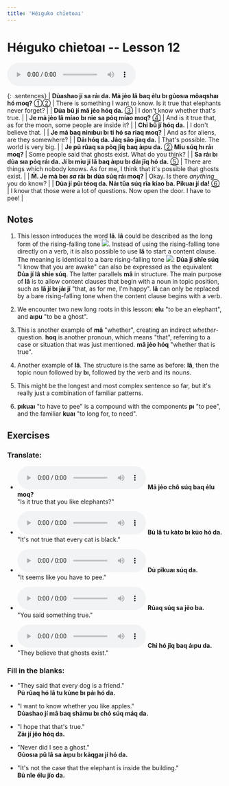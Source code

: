 ```yaml
---
title: 'Héıguko chỉetoaı'
---
```

# **Héıguko chỉetoaı** -- Lesson 12

<audio id="mainaudio" controls src="lesson.mp3"></audio>

{: .sentences}
| **Dủashao jí sa rảı da. Mả jẻo lâ baq ẻlu bı gủosıa môaqshaı hó moq?** [①](#fn-1)[②](#fn-2) | There is something I want to know. Is it true that elephants never forget? |
| **Dủa bũ jí mâ jẻo hóq da.** [③](#fn-3) | I don't know whether that's true. |
| **Je mả jẻo lâ míao bı nỉe sa pỏq míao moq?** [④](#fn-4) | And is it true that, as for the moon, some people are inside it? |
| **Chỉ bũ jí hóq da.** | I don't believe that. |
| **Je mả baq nỉnıbuı bı tỉ hó sa rỉaq moq?** | And as for aliens, are they somewhere? |
| **Dảı hóq da. Jảq sâo jíaq da.** | That's possible. The world is very big. |
| **Je pủ rûaq sa pỏq jîq baq ảıpu da.** [②](#fn-2) **Mỉu súq hı rảı moq?** | Some people said that ghosts exist. What do you think? |
| **Sa rảı bı dủa sıa pỏq ráı da. Jí bı mỉu jí lâ baq ảıpu bı dảı jîq hó da.** [⑤](#fn-5) | There are things which nobody knows. As for me, I think that it's possible that ghosts exist. |
| **M̉. Je mả beı *sa* rảı bı dủa súq ráı moq?** | Okay. Is there *anything* you do know? |
| **Dủa jí pûı téoq da. Nảı tûa súq rîa kíao ba. Pỉkuaı jí da!** [⑥](#fn-6) | I know that those were a lot of questions. Now open the door. I have to pee! |

## Notes

1. <a name="fn-1" /> This lesson introduces the word **lâ**. **lâ** could be described as the long form of the rising-falling tone ![](../tones/t5.png). Instead of using the rising-falling tone directly on a verb, it is also possible to use **lâ** to start a content clause. The meaning is identical to a bare rising-falling tone ![](../tones/t5.png): **Dủa jí shîe súq** "I know that you are awake" can also be expressed as the equivalent **Dủa jí lâ shỉe súq**. The latter parallels **mâ** in structure. The main purpose of **lâ** is to allow content clauses that begin with a noun in topic position, such as **lâ jí bı jảı jí** "that, as for me, I'm happy". **lâ** can only be replaced by a bare rising-falling tone when the content clause begins with a verb.

2. <a name="fn-2" /> We encounter two new long roots in this lesson: **elu** "to be an elephant", and **aıpu** "to be a ghost".

3. <a name="fn-3" /> This is another example of **mâ** "whether", creating an indirect *whether*-question. **hoq** is another pronoun, which means "that", referring to a case or situation that was just mentioned. **mâ jẻo hóq** "whether that is true".

4. <a name="fn-4" /> Another example of **lâ**. The structure is the same as before: **lâ**, then the topic noun followed by **bı**, followed by the verb and its nouns.

5. <a name="fn-5" /> This might be the longest and most complex sentence so far, but it's really just a combination of familiar patterns.  

6. <a name="fn-6" /> **pıkuaı** "to have to pee" is a compound with the components **pı** "to pee", and the familiar **kuaı** "to long for, to need".

## Exercises

### Translate:

- <audio controls src="ex1.mp3"></audio>
  **Mả jẻo chô súq baq ẻlu moq?**  
  <span class="spoiler" tabindex=0>"Is it true that you like elephants?"</span>
  
- <audio controls src="ex2.mp3"></audio>
  **Bủ lâ tu kảto bı kủo hó da.**  
  <span class="spoiler" tabindex=0>"It's not true that every cat is black."</span>
  
- <audio controls src="ex3.mp3"></audio>
  **Dủ pîkuaı súq da.**  
  <span class="spoiler" tabindex=0>"It seems like you have to pee."</span>
  
- <audio controls src="ex4.mp3"></audio>
  **Rủaq súq sa jẻo ba.**  
  <span class="spoiler" tabindex=0>"You said something true."</span>
  
- <audio controls src="ex5.mp3"></audio>
  **Chỉ hó jîq baq ảıpu da.**  
  <span class="spoiler" tabindex=0>"They believe that ghosts exist."</span>

### Fill in the blanks:

- "They said that every dog is a friend."  
  **Pủ <span class="spoiler" tabindex=0>rûaq</span> hó <span class="spoiler" tabindex=0>lâ</span> tu kủne bı <span class="spoiler" tabindex=0>pảı</span> hó da.**
  
- "I want to know whether you like apples."  
  **<span class="spoiler" tabindex=0>Dủashao</span> jí <span class="spoiler" tabindex=0>mâ</span> baq shảmu <span class="spoiler" tabindex=0>bı</span> chỏ súq <span class="spoiler" tabindex=0>máq</span> da.**
  
- "I hope that that's true."  
  **Zảı jí <span class="spoiler" tabindex=0>jêo</span> hóq da.**
  
- "Never did I see a ghost."  
  **Gủosıa pû <span class="spoiler" tabindex=0>lâ</span> sa <span class="spoiler" tabindex=0>ảıpu</span> bı <span class="spoiler" tabindex=0>kảqgaı</span> jí hó da.**
  
- "It's not the case that the elephant is inside the building."  
  **<span class="spoiler" tabindex=0>Bủ</span> nîe <span class="spoiler" tabindex=0>élu</span> jío da.**
